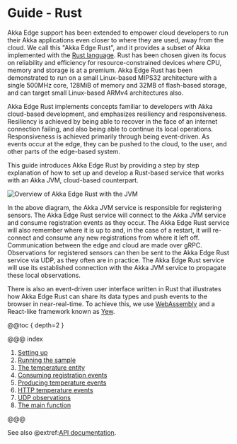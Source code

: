 # Guide - Rust

Akka Edge support has been extended to empower cloud developers to run their Akka applications even closer to where they are
used, away from the cloud. We call this 
"Akka Edge Rust", and it provides a subset of Akka implemented with the [Rust language](https://www.rust-lang.org/).
Rust has been chosen given its focus on reliability and efficiency for resource-constrained devices where CPU, memory and storage is at a premium.
Akka Edge Rust has been demonstrated to run on a small Linux-based MIPS32 architecture with a single 500MHz core, 128MiB of memory and 32MB of 
flash-based storage, and can target small Linux-based ARMv4 architectures also.

Akka Edge Rust implements concepts familiar to developers with Akka cloud-based development, and emphasizes 
resiliency and responsiveness. Resiliency is achieved by being able to recover in the face of  an internet connection failing, and also being able to continue its local operations. Responsiveness is achieved primarily through being event-driven. As events occur at the edge, they can be pushed to the cloud, to the user, and other parts of the edge-based system.

This guide introduces Akka Edge Rust by providing a step by step explanation of how to set up and develop a Rust-based service 
that works with an Akka JVM, cloud-based counterpart.

![Overview of Akka Edge Rust with the JVM](images/akka-edge-rs-overview.svg)

In the above diagram, the Akka JVM service is responsible for registering sensors. The
Akka Edge Rust service will connect to the Akka JVM service and consume registration events as they occur. The Akka Edge Rust
service will also remember where it is up to and, in the case of a restart, it will re-connect and consume
any new registrations from where it left off. Communication between the edge and cloud are made over gRPC.
Observations for registered sensors can then be sent to the Akka Edge Rust service via UDP, as
they often are in practice.
The Akka Edge Rust service will use its established connection with the Akka JVM service to propagate these local observations.

There is also an event-driven user interface written in Rust that illustrates
how Akka Edge Rust can share its data types and push events to the browser in near-real-time. To achieve this, we use [WebAssembly](https://webassembly.org/) and
a React-like framework known as [Yew](https://yew.rs/).

@@toc { depth=2 }

@@@ index

1. [Setting up](guide-rs/1-setup.md)
2. [Running the sample](guide-rs/2-running.md)
3. [The temperature entity](guide-rs/3-temperature-entity.md)
4. [Consuming registration events](guide-rs/4-registration-projection.md)
5. [Producing temperature events](guide-rs/5-temperature-production.md)
6. [HTTP temperature events](guide-rs/6-temperature-production-http.md)
7. [UDP observations](guide-rs/7-udp-consumption.md)
8. [The main function](guide-rs/8-main.md)

@@@

See also @extref:[API documentation](akka-edge-rs-api:index.html).
